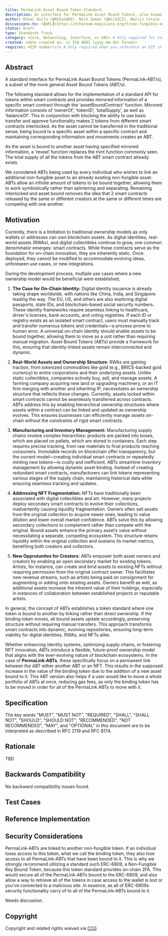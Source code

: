 ```yaml
---
title: PermaLink Asset Bound Token Standard
description: An interface for PermaLink Asset Bound Tokens, also known as a PermaLink-ABTs.
author: Mihai Onila (@MihaiORO), Nick Zeman (@NickZCZ), Narcis Cotaie (@NarcisCRO)
discussions-to: <[URL](https://ethereum-magicians.org/t/non-fungible-asset-bound-token/23175)>
status: Draft
type: Standards Track
category: <Core, Networking, Interface, or ERC> # Only required for Standards Track. Otherwise, remove this field.
created: <date created on, in ISO 8601 (yyyy-mm-dd) format>
requires: <EIP number(s)> # Only required when you reference an EIP in the `Specification` section. Otherwise, remove this field.
---
```


<!--
  READ EIP-1 (https://eips.ethereum.org/EIPS/eip-1) BEFORE USING THIS TEMPLATE!

  This is the suggested template for new EIPs. After you have filled in the requisite fields, please delete these comments.

  Note that an EIP number will be assigned by an editor. When opening a pull request to submit your EIP, please use an abbreviated title in the filename, `eip-draft_title_abbrev.md`.

  The title should be 44 characters or less. It should not repeat the EIP number in title, irrespective of the category.

  TODO: Remove this comment before submitting
-->

## Abstract

A standard interface for PermaLink Asset Bound Tokens (PermaLink-ABT/s), a subset of the more general Asset Bound Tokens (ABT/s).

The following standard allows for the implementation of a standard API for tokens within smart contracts and provides mirrored information of a specific smart contract through the ‘assetBoundContract’ function. Mirrored information consists of ‘ownerOf’, ‘tokenID’, ‘totalSupply’, as well as ‘balanceOf’. This in conjunction with blocking the ability to use basic transfer and approve functionality makes 2 tokens from different smart contracts interlocked. As the asset cannot be transferred in the traditional sense, being bound to a specific asset within a specific contract and maintaining corresponding information and movements creates an ABT. 

As the asset is bound to another asset having specified mirrored information, a ‘reveal’ function replaces the mint function commonly seen. The total supply of all the tokens from the ABT smart contract already exists.

We considered ABTs being used by every individual who wishes to link an additional non-fungible asset to an already existing non-fungible asset. ABTs allow an infinite amount of tokens to be bound together, allowing them to work symbiotically rather than splintering and separating. Remaining interlocked and asset bound removes the idea that 2 smart contracts released by the same or different creators at the same or different times are competing with one another.

<!--
  The Abstract is a multi-sentence (short paragraph) technical summary. This should be a very terse and human-readable version of the specification section. Someone should be able to read only the abstract to get the gist of what this specification does.

  TODO: Remove this comment before submitting
-->

## Motivation

Currently, there is a limitation to traditional ownership models as only wallets or addresses can own blockchain assets. As digital identities, real-world assets (RWAs), and digital collectibles continue to grow, one common denominator emerges: smart contracts. While these contracts serve as the foundation for on-chain innovation, they are inherently static. Once deployed, they cannot be modified to accommodate evolving ideas, unforeseen use cases, or new integrations.

During the development process, multiple use cases where a new ownership model would be beneficial were established;

1. **The Case for On-Chain Identity:** Digital identity issuance is already taking shape worldwide, with nations like China, India, and Singapore leading the way. The EU, US, and others are also exploring digital passports, state IDs, and blockchain-based social security numbers. These identity frameworks require seamless linking to healthcare, driver's licenses, bank accounts, and voting registries.
If each ID or registry exists as an isolated smart contract, users must manually track and transfer numerous tokens and credentials—a process prone to human error. A universal on-chain identity should enable assets to be bound together, allowing them to move as a unit rather than requiring manual migration. Asset Bound Tokens (ABTs) provide a framework for this, ensuring that identity-linked assets remain interconnected and dynamic.

2. **Real-World Assets and Ownership Structure**: RWAs are gaining traction, from tokenized commodities like gold (e.g., BRICS-backed gold currency) to entire corporations and their underlying assets. Unlike static collectibles, companies actively buy, sell, and manage assets. A farming company acquiring new land or upgrading machinery, or an IT firm merging with another and inheriting IP, necessitates an ownership structure that reflects these changes.
Currently, assets locked within smart contracts cannot be seamlessly transferred across contracts. ABTs address this by enabling hierarchical ownership structures where assets within a contract can be linked and updated as ownership evolves. This ensures businesses can efficiently manage assets on-chain without the constraints of rigid smart contracts.

3. **Manufacturing and Inventory Management:** Manufacturing supply chains involve complex hierarchies: products are packed into boxes, which are placed on pallets, which are stored in containers. Each step requires precise tracking, from raw materials to final products reaching consumers. Immutable records on blockchain offer transparency, but the current model—creating individual smart contracts or repeatedly minting new tokens—is costly and inefficient.
ABTs streamline inventory management by allowing dynamic asset binding. Instead of creating redundant smart contracts, manufacturers can link tokens representing various stages of the supply chain, maintaining historical data while ensuring seamless tracking and updates.

4. **Addressing NFT Fragmentation:** NFTs have traditionally been associated with digital collectibles and art. However, many projects deploy secondary smart contracts to evolve their collections, inadvertently causing liquidity fragmentation. Owners often sell assets from the original collection to acquire newer ones, leading to value dilution and lower overall market confidence.
ABTs solve this by allowing secondary collections to complement rather than compete with the original. Bound assets enhance the primary asset’s value without necessitating a separate, competing ecosystem. This structure retains liquidity within the original collection and sustains its market metrics, benefiting both creators and collectors.

5. **New Opprutunites for Creators:** ABTs empower both asset owners and creators by enabling an open secondary market for existing tokens. Artists, for instance, can create and bind assets to existing NFTs without requiring permission from the original contract owner. This facilitates new revenue streams, such as artists being paid on consignment for augmenting or adding onto existing assets. Owners benefit as well, as additional assets increase the inherent value of their holdings, especially in instances of collaboration between established projects or reputable artists.

In general, the concept of ABTs establishes a token standard where one token is bound to another by linking rather than direct ownership. If the binding token moves, all bound assets update accordingly, preserving structure without requiring manual transfers. This approach transforms smart contracts into dynamic, evolving repositories, ensuring long-term viability for digital identities, RWAs, and NFTs alike.

Whether enhancing identity systems, optimizing supply chains, or fostering NFT innovation, ABTs introduce a flexible, future-proof ownership model that aligns with the ever-evolving nature of blockchain ecosystems. In the case of **PermaLink-ABTs**, these specifically focus on a permanent link between the ABT either another ABT or an NFT. This results in the supposed increase in the value of the binding token due to the addition of a new asset bound to it. This ABT version also helps if a user would like to move a whole portfolio of ABTs at once, reducing gas fees, as only the binding token has to be moved in order for all of the PermaLink ABTs to move with it.







<!--
  This section is optional.

  The motivation section should include a description of any nontrivial problems the EIP solves. It should not describe how the EIP solves those problems, unless it is not immediately obvious. It should not describe why the EIP should be made into a standard, unless it is not immediately obvious.

  With a few exceptions, external links are not allowed. If you feel that a particular resource would demonstrate a compelling case for your EIP, then save it as a printer-friendly PDF, put it in the assets folder, and link to that copy.

  TODO: Remove this comment before submitting
-->

## Specification

<!--
  The Specification section should describe the syntax and semantics of any new feature. The specification should be detailed enough to allow competing, interoperable implementations for any of the current Ethereum platforms (besu, erigon, ethereumjs, go-ethereum, nethermind, or others).

  It is recommended to follow RFC 2119 and RFC 8170. Do not remove the key word definitions if RFC 2119 and RFC 8170 are followed.

  TODO: Remove this comment before submitting
-->

The key words "MUST", "MUST NOT", "REQUIRED", "SHALL", "SHALL NOT", "SHOULD", "SHOULD NOT", "RECOMMENDED", "NOT RECOMMENDED", "MAY", and "OPTIONAL" in this document are to be interpreted as described in RFC 2119 and RFC 8174.

## Rationale

<!--
  The rationale fleshes out the specification by describing what motivated the design and why particular design decisions were made. It should describe alternate designs that were considered and related work, e.g. how the feature is supported in other languages.

  The current placeholder is acceptable for a draft.

  TODO: Remove this comment before submitting
-->

TBD

## Backwards Compatibility

<!--

  This section is optional.

  All EIPs that introduce backwards incompatibilities must include a section describing these incompatibilities and their severity. The EIP must explain how the author proposes to deal with these incompatibilities. EIP submissions without a sufficient backwards compatibility treatise may be rejected outright.

  The current placeholder is acceptable for a draft.

  TODO: Remove this comment before submitting
-->

No backward compatibility issues found.

## Test Cases

<!--
  This section is optional for non-Core EIPs.

  The Test Cases section should include expected input/output pairs, but may include a succinct set of executable tests. It should not include project build files. No new requirements may be introduced here (meaning an implementation following only the Specification section should pass all tests here.)
  If the test suite is too large to reasonably be included inline, then consider adding it as one or more files in `../assets/eip-####/`. External links will not be allowed

  TODO: Remove this comment before submitting
-->

## Reference Implementation

<!--
  This section is optional.

  The Reference Implementation section should include a minimal implementation that assists in understanding or implementing this specification. It should not include project build files. The reference implementation is not a replacement for the Specification section, and the proposal should still be understandable without it.
  If the reference implementation is too large to reasonably be included inline, then consider adding it as one or more files in `../assets/eip-####/`. External links will not be allowed.

  TODO: Remove this comment before submitting
-->

## Security Considerations

PermaLink-ABTs are linked to another non-fungible token. If an individual loses access to this token, what we call the binding token, they also lose access to all PermaLink-ABTs that have been bound to it. This is why we strongly recommend utilizing a standard such ERC-6809, a Non-Fungible Key Bound Token, because this token standard provides on-chain 2FA. This would secure all of the PermaLink-ABTs bound to the ERC-6809, and also allow a way to retrieve all of the tokens in case access to the wallet is lost or you’ve connected to a malicious site. In essence, as all of ERC-6809s security functionality carry of to all of the PermaLink-ABTs bound to it.

Needs discussion.

## Copyright

Copyright and related rights waived via [CC0](../LICENSE.md).
